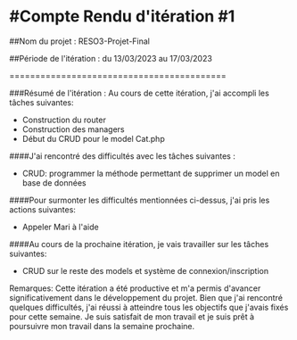 #Compte Rendu d'itération #1
==========================================

##Nom du projet : RESO3-Projet-Final

##Période de l'itération : du 13/03/2023 au 17/03/2023

==========================================

###Résumé de l'itération :
Au cours de cette itération, j'ai accompli les tâches suivantes:

- Construction du router
- Construction des managers
- Début du CRUD pour le model Cat.php

####J'ai rencontré des difficultés avec les tâches suivantes :

- CRUD: programmer la méthode permettant de supprimer un model en base de données 

####Pour surmonter les difficultés mentionnées ci-dessus, j'ai pris les actions suivantes:

- Appeler Mari à l'aide

####Au cours de la prochaine itération, je vais travailler sur les tâches suivantes:

- CRUD sur le reste des models et système de connexion/inscription
  
Remarques:
Cette itération a été productive et m'a permis d'avancer significativement dans le développement du projet. Bien que j'ai rencontré quelques difficultés, j'ai réussi à atteindre tous les objectifs que j'avais fixés pour cette semaine. Je suis satisfait de mon travail et je suis prêt à poursuivre mon travail dans la semaine prochaine.